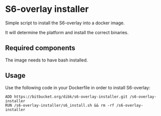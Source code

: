 # S6-overlay installer

Simple script to install the S6-overlay into a docker image.

It will determine the platform and install the correct binaries.

## Required components

The image needs to have bash installed.

## Usage

Use the following code in your Dockerfile in order to install S6-overlay:

```
ADD https://bitbucket.org/dibk/s6-overlay-installer.git /s6-overlay-installer
RUN /s6-overlay-installer/s6_install.sh && rm -rf /s6-overlay-installer
```